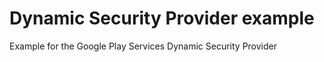 Dynamic Security Provider example
=================================

Example for the Google Play Services Dynamic Security Provider
